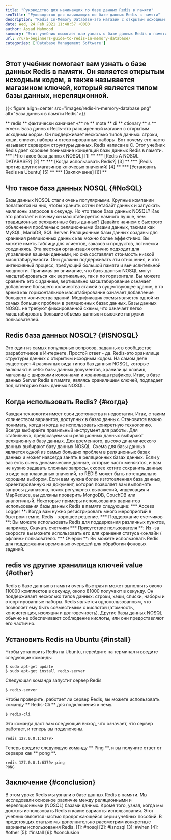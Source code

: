 ```yaml
---
title: "Руководство для начинающих по базе данных Redis в памяти" 
seoTitle: "Руководство для начинающих по базе данных Redis в памяти" 
description: "Redis In-Memory Database-это магазин с открытым исходным кодом. Это также называется базой данных NOSQL. Это Redis Tutorial направляет вас о основных концепциях Redis." 
date: Wed, 24 Feb 2021 11:48:57 +0000
author: Assad Mahmood
summary: "Этот учебник помогает вам узнать о базе данных Redis в памяти. Он является открытым исходным кодом, а также называется магазином ключей, который является типом базы данных, нереляционной." 
url: /ru/a-beginners-guide-to-redis-in-memory-database/
categories: ['Database Management Software']
---
```


## Этот учебник помогает вам узнать о базе данных Redis в памяти. Он является открытым исходным кодом, а также называется магазином ключей, который является типом базы данных, нереляционной.

{{< figure align=center src="images/redis-in-memory-database.png" alt="База данных в памяти Redis">}}

** redis ** фактически означает «** re ** mote ** di ** ctionary ** s ** erver». База данных Redis-это расширенный магазин с открытым исходным кодом. Он поддерживает несколько типов данных: строки, хэши, списки, наборы и отсортированные наборы. Вот почему его часто называют сервером структуры данных. Redis написан в C. Этот учебник Redis дает хорошее понимание концепций базы данных Redis в памяти.
  *** [Что такое база данных NOSQL] [1] **
  *** [Redis A NOSQL DATABASE?] [2] **
  *** [Когда использовать Redis?] [3] **
  *** [Redis против других магазинов ключевых значений] [4] **
  *** [Установить Redis на Ubuntu] [5] **
  *** [Заключение] [6] **

## Что такое база данных NOSQL {#NoSQL}
Базы данных NOSQL стали очень популярными. Крупные компании полагаются на них, чтобы хранить сотни петабайт данных и запускать миллионы запросов в секунду. Но что такое база данных NOSQL? Как это работает и почему он масштабируется намного лучше, чем традиционные реляционные базы данных? Давайте начнем с быстрого объяснения проблемы с реляционными базами данных, такими как MySQL, MariaDB, SQL Server.
Реляционные базы данных созданы для хранения реляционных данных как можно более эффективно. Вы можете иметь таблицу для клиентов, заказов и продуктов, логически соединяясь. Эта жесткая организация отлично подходит для управления вашими данными, но она составляет стоимость низкой масштабируемости. Они должны поддерживать эти отношения, и это интенсивный процесс, требующий большой памяти и вычислительной мощности.
Принимая во внимание, что базы данных NOSQL могут масштабироваться как вертикально, так и по горизонтали. Вы можете сравнить это с зданием, вертикально масштабирование означает добавление большего количества этажей в существующее здание, в то время как горизонтальное масштабирование означает добавление большего количества зданий. Модификация схемы является одной из самых больших проблем в реляционных базах данных. Базы данных NOSQL не требуют фиксированной схемы, что означает легко масштабировать большие объемы данных и высокие нагрузки пользователей.

## Redis база данных NOSQL? {#ISNOSQL}
Это один из самых популярных вопросов, заданных в сообществе разработчиков в Интернете. Простой ответ - да. Redis-это хранилище структуры данных с открытым исходным кодом.
На самом деле существует 4 различных вида типов баз данных NOSQL, которые включают в себя: базы данных документов, хранилища клавиш, магазины с широкими колоннами и хранилища графиков. Итак, в базе данных Server Redis в памяти, являясь хранилищем ключей, подпадает под категорию базы данных NOSQL.

## Когда использовать Redis? {#когда}
Каждая технология имеет свои достоинства и недостатки. Итак, с таким количеством вариантов, доступных в базах данных. Становится важно понимать, когда и когда не использовать конкретную технологию. Всегда выбирайте правильный инструмент для работы.
Для стабильных, предсказуемых и реляционных данных выбирают реляционную базу данных. Для временного, высоко динамического данных выбирают базу данных NOSQL. Схема для базы данных является одной из самых больших проблем в реляционных базах данных и может навсегда занять в реляционных базах данных.
Если у вас есть очень динамические данные, которые часто меняются, и вам не нужно задавать сложные запросы, скорее хотите сохранить данные в виде пар клавишных значений, то REDIS может быть потенциально хорошим выбором. Если вам нужна более изготовленная база данных, ориентированную на документ, которая позволяет вам выполнять запросы диапазона, поиск регулярных выражений, индексация и MapReduce, вы должны проверить MongoDB, CouchDB или аналогичный.
Некоторые примеры использования вариантов использования базы данных Redis в памяти следующие:
  *** Access Logger **: Когда вам нужно регистрировать много мероприятий в быстром темпе, Redis - хорошее решение.
  *** Поддержание счетчиков **: Вы можете использовать Redis для поддержания различных пунктов, например, Скачать счетчики
  *** Присутствие пользователя **: Из -за скорости вы можете использовать его для хранения статуса «онлайн / офлайн» пользователя.
  *** Очерки **: Вы можете использовать Redis для поддержания временных очередей для обработки фоновых заданий.

## redis vs другие хранилища ключей value {#other}
Redis в базе данных в памяти очень быстрая и может выполнять около 110000 комплектов в секунду, около 81000 получают в секунду. Он поддерживает несколько типов данных: строки, хэши, списки, наборы и отсортированные наборы. Redis является однопользованным, что позволяет ему быть совместимым с кислотой (атомность, консистенция, изоляция и долговечность). Другие базы данных NOSQL обычно не обеспечивают соблюдение кислоты, или они предоставляют его частично.

## Установить Redis на Ubuntu {#install}
Чтобы установить Redis на Ubuntu, перейдите на терминал и введите следующие команды
```
$ sudo apt-get update 
$ sudo apt-get install redis-server
```
Следующая команда запустит сервер Redis
```
$ redis-server
```
Чтобы проверить, работает ли сервер Redis, вы можете использовать команду ** Redis-Cli ** для подключения к нему.
```
$ redis-cli 
```
Эта команда даст вам следующий выход, что означает, что сервер работает, и теперь вы подключены.
```
redis 127.0.0.1:6379>
```
Теперь введите следующую команду ** Ping **, и вы получите ответ от сервера как ** pong **.
```
redis 127.0.0.1:6379> ping
PONG
```

## Заключение {#conclusion}
В этом уроке Redis мы узнали о базе данных Redis в памяти. Мы исследовали основное различие между реляционными и нереляционными (NOSQL) базами данных. Кроме того, узнал, когда мы должны использовать Redis и какие варианты использования. Этот учебник является частью продолжающейся серии учебных пособий. В предстоящих статьях мы дополнительно рассмотрим конкретные варианты использования Redis.
[1]: #nosql
[2]: #isnosql
[3]: #when
[4]: #other
[5]: #install
[6]: #conclusion
